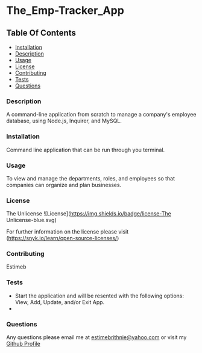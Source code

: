 # The_Emp-Tracker_App

## Table Of Contents
* [Installation](#installation)
* [Description](#description)
* [Usage](#usage)
* [License](#license)
* [Contributing](#contributing)
* [Tests](#tests)
* [Questions](#questions)

### Description 
A command-line application from scratch to manage a company's employee database, using Node.js, Inquirer, and MySQL.

### Installation 
 Command line application that can be run through you terminal. 

### Usage 
 To view and manage the departments, roles, and employees so that companies can organize and plan businesses.

### License 
 The Unlicense 
![License](https://img.shields.io/badge/license-The Unlicense-blue.svg) 

For further information on the license please visit (https://snyk.io/learn/open-source-licenses/)

### Contributing 
 Estimeb 

### Tests 
* Start the application and will be resented with the following options: View, Add, Update, and/or Exit App.
* 



### Questions 
 Any questions please email me at estimebrithnie@yahoo.com 
 or visit my [Github Profile](https://github.com/Estimeb)